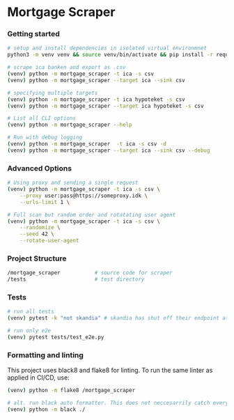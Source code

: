 # Mortgage Scraper

### Getting started

```bash
# setup and install dependencies in isolated virtual environmnet
python3 -m venv venv && source venv/bin/activate && pip install -r requirements.txt

# scrape ica banken and export as .csv
(venv) python -m mortgage_scraper -t ica -s csv
(venv) python -m mortgage_scraper --target ica --sink csv

# specifying multiple targets
(venv) python -m mortgage_scraper -t ica hypoteket -s csv
(venv) python -m mortgage_scraper --target ica hypoteket -s csv

# List all CLI options
(venv) python -m mortgage_scraper --help

# Run with debug logging
(venv) python -m mortgage_scraper  -t ica -s csv -d
(venv) python -m mortgage_scraper --target ica --sink csv --debug
```

### Advanced Options

```bash
# Using proxy and sending a single request
(venv) python -m mortgage_scraper -t ica -s csv \
    --proxy user:pass@https://someproxy.idk \
    --urls-limit 1 \

# Full scan but random order and rotatating user agent
(venv) python -m mortgage_scraper -t ica -s csv \
    --randomize \
    --seed 42 \
    --rotate-user-agent
```

### Project Structure

```bash
/mortgage_scraper           # source code for scraper
/tests                      # test directory
```

### Tests

```bash
# run all tests
(venv) pytest -k "not skandia" # skandia has shut off their endpoint at time of writing.

# run only e2e
(venv) pytest tests/test_e2e.py
```

### Formatting and linting

This project uses black8 and flake8 for linting. To run the same linter as applied in CI/CD, use:

```bash
(venv) python -m flake8 /mortgage_scraper

# alt. run black auto formatter. This does not neccesarrily catch everything!
(venv) python -m black ./
```
